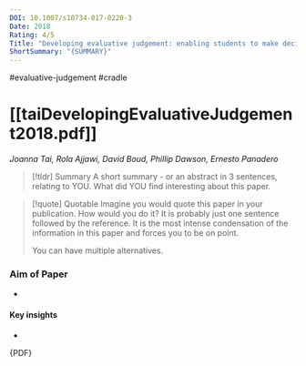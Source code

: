 ```yaml
---
DOI: 10.1007/s10734-017-0220-3
Date: 2018
Rating: 4/5
Title: "Developing evaluative judgement: enabling students to make decisions about the quality of work"
ShortSummary: "{SUMMARY}"
---
```

#evaluative-judgement #cradle

# [[taiDevelopingEvaluativeJudgement2018.pdf]]
*Joanna Tai, Rola Ajjawi, David Boud, Phillip Dawson, Ernesto Panadero*

> [!tldr] Summary
> A short summary - or an abstract in 3 sentences, relating to YOU. What did YOU find interesting about this paper. 

> [!quote] Quotable
> Imagine you would quote this paper in your publication. How would you do it? It is probably just one sentence followed by the reference. It is the most intense condensation of the information in this paper and forces you to be on point. 
> 
> You can have multiple alternatives. 


### Aim of Paper
-

#### Key insights
-



{PDF}